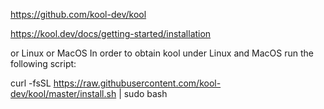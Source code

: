https://github.com/kool-dev/kool 

https://kool.dev/docs/getting-started/installation

or Linux or MacOS
In order to obtain kool under Linux and MacOS run the following script:

curl -fsSL https://raw.githubusercontent.com/kool-dev/kool/master/install.sh | sudo bash


